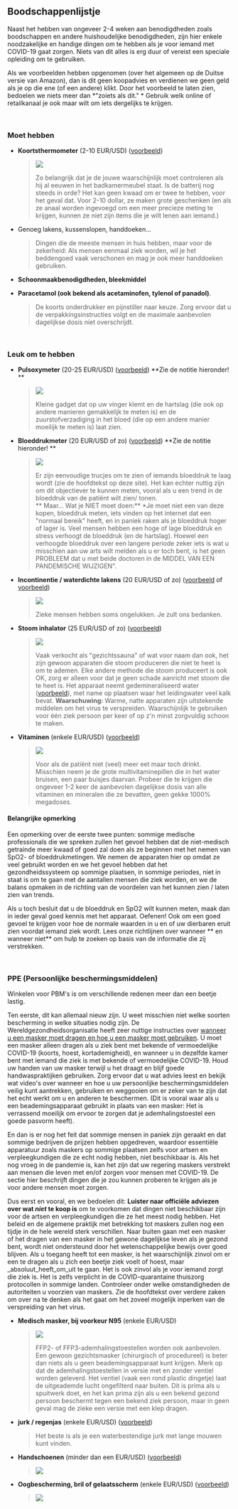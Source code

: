 ## Boodschappenlijstje

Naast het hebben van ongeveer 2-4 weken aan benodigdheden zoals boodschappen en andere huishoudelijke benodigdheden, zijn hier enkele noodzakelijke en handige dingen om te hebben als je voor iemand met COVID-19 gaat zorgen. Niets van dit alles is erg duur of vereist een speciale opleiding om te gebruiken. 

Als we voorbeelden hebben opgenomen (over het algemeen op de Duitse versie van Amazon), dan is dit geen koopadvies en verdienen we geen geld als je op die ene (of een andere) klikt. Door het voorbeeld te laten zien, bedoelen we niets meer dan *"zoiets als dit." * Gebruik welk online of retailkanaal je ook maar wilt om iets dergelijks te krijgen. 

&nbsp;

### Moet hebben

* **Koortsthermometer** (2-10 EUR/USD) ([voorbeeld](https://www.amazon.de/gp/product/B001NYHXYS))

   > ![](/beelden/thermometer.png)
   >
   > Zo belangrijk dat je de jouwe waarschijnlijk moet controleren als hij al eeuwen in het badkamermeubel staat. Is de batterij nog steeds in orde? Het kan geen kwaad om er twee te hebben, voor het geval dat. Voor 2-10 dollar, ze maken grote geschenken (en als ze anaal worden ingevoegd om een meer precieze meting te krijgen, kunnen ze niet zijn items die je wilt lenen aan iemand.)

* Genoeg lakens, kussenslopen, handdoeken...
   
   > Dingen die de meeste mensen in huis hebben, maar voor de zekerheid: Als mensen eenmaal ziek worden, wil je het beddengoed vaak verschonen en mag je ook meer handdoeken gebruiken.
   
* **Schoonmaakbenodigdheden, bleekmiddel**

* **Paracetamol (ook bekend als acetaminofen, tylenol of panadol)**.

  > De koorts onderdrukker en pijnstiller naar keuze. Zorg ervoor dat u de verpakkingsinstructies volgt en de maximale aanbevolen dagelijkse dosis niet overschrijdt.

&nbsp;

### Leuk om te hebben

* **Pulsoxymeter** (20-25 EUR/USD) ([voorbeeld](https://www.amazon.de/gp/product/B07P3ZS6L3))  **Zie de notitie hieronder! **
   > ![](/beeld/pulse-oxi.png)
   >
   > Kleine gadget dat op uw vinger klemt en de hartslag (die ook op andere manieren gemakkelijk te meten is) en de zuurstofverzadiging in het bloed (die op een andere manier moeilijk te meten is) laat zien.

* **Bloeddrukmeter** (20 EUR/USD of zo) ([voorbeeld](https://www.amazon.de/gp/product/B07KY867ZH))  **Zie de notitie hieronder! **
   > ![](/beelden/bloeddruk.png)
   >
   > Er zijn eenvoudige trucjes om te zien of iemands bloeddruk te laag wordt (zie de hoofdtekst op deze site). Het kan echter nuttig zijn om dit objectiever te kunnen meten, vooral als u een trend in de bloeddruk van de patiënt wilt zien/ tonen.<br>
   > ** Maar... Wat je NIET moet doen:** *Je moet niet een van deze kopen, bloeddruk meten, iets vinden op het internet dat een "normaal bereik" heeft, en in paniek raken als je bloeddruk hoger of lager is. Veel mensen hebben een hoge of lage bloeddruk en stress verhoogt de bloeddruk (en de hartslag). Hoewel een verhoogde bloeddruk over een langere periode zeker iets is wat u misschien aan uw arts wilt melden als u er toch bent, is het geen PROBLEEM dat u met beide doctoren in de MIDDEL VAN EEN PANDEMISCHE WIJZIGEN".
   
* **Incontinentie / waterdichte lakens** (20 EUR/USD of zo) ([voorbeeld](https://www.amazon.de/Comfortcare-Inkontinenz-Bettw%C3%A4sche-waschbar-Blau/dp/B07W7CCQVG) of [voorbeeld](https://www.amazon.de/Co-operative-Independent-Living-Bettdeckenbezug-wasserabweisend/dp/B00BJMA8X2))
   > ![](/images/sheet.png)
   >
   > Zieke mensen hebben soms ongelukken. Je zult ons bedanken.

* **Stoom inhalator** (25 EUR/USD of zo) ([voorbeeld](https://www.amazon.de/gp/product/B07SNQH6CZ))
   > ![](/beelden/stoom.png)
   >
   > Vaak verkocht als "gezichtssauna" of wat voor naam dan ook, het zijn gewoon apparaten die stoom produceren die niet te heet is om te ademen. Elke andere methode die stoom produceert is ook OK, zorg er alleen voor dat je geen schade aanricht met stoom die te heet is. Het apparaat neemt gedemineraliseerd water ([voorbeeld](https://www.amazon.de/gp/product/B07J5Y95MQ)), met name op plaatsen waar het leidingwater veel kalk bevat. 
   > **Waarschuwing:** Warme, natte apparaten zijn uitstekende middelen om het virus te verspreiden. Waarschijnlijk te gebruiken voor één ziek persoon per keer of op z'n minst zorgvuldig schoon te maken.

* **Vitaminen** (enkele EUR/USD) ([voorbeeld](https://www.amazon.de/dp/B07S63PCZK))
   > ![](/beeld/multi-vitamine.png)
   >
   > Voor als de patiënt niet (veel) meer eet maar toch drinkt. Misschien neem je de grote multivitaminepillen die in het water bruisen, een paar buisjes daarvan. Probeer die te krijgen die ongeveer 1-2 keer de aanbevolen dagelijkse dosis van alle vitaminen en mineralen die ze bevatten, geen gekke 1000% megadoses.

#### Belangrijke opmerking

Een opmerking over de eerste twee punten: sommige medische professionals die we spreken zullen het gevoel hebben dat de niet-medisch getrainde meer kwaad of goed zal doen als ze beginnen met het nemen van SpO2- of bloeddrukmetingen. We nemen de apparaten hier op omdat ze veel gebruikt worden en we het gevoel hebben dat het gezondheidssysteem op sommige plaatsen, in sommige periodes, niet in staat is om te gaan met de aantallen mensen die ziek worden, en we de balans opmaken in de richting van de voordelen van het kunnen zien / laten zien van trends.

Als u toch besluit dat u de bloeddruk en SpO2 wilt kunnen meten, maak dan in ieder geval goed kennis met het apparaat. Oefenen! Ook om een goed gevoel te krijgen voor hoe de normale waarden in u en of uw dierbaren eruit zien voordat iemand ziek wordt. Lees onze richtlijnen over wanneer ** en wanneer niet** om hulp te zoeken op basis van de informatie die zij verstrekken.

&nbsp;

### PPE (Persoonlijke beschermingsmiddelen)

Winkelen voor PBM's is om verschillende redenen meer dan een beetje lastig.

Ten eerste, dit kan allemaal nieuw zijn. U weet misschien niet welke soorten bescherming in welke situaties nodig zijn. De Wereldgezondheidsorganisatie heeft zeer nuttige instructies over [wanneer u een masker moet dragen en hoe u een masker moet gebruiken](https://www.who.int/emergencies/diseases/novel-coronavirus-2019/advice-for-public/when-and-how-to-use-masks). U moet een masker alleen dragen als u ziek bent met bekende of vermoedelijke COVID-19 (koorts, hoest, kortademigheid), en wanneer u in dezelfde kamer bent met iemand die ziek is met bekende of vermoedelijke COVID-19. Houd uw handen van uw masker terwijl u het draagt en blijf goede handwaspraktijken gebruiken. Zorg ervoor dat u wat advies leest en bekijk wat video's over wanneer en hoe u uw persoonlijke beschermingsmiddelen veilig kunt aantrekken, gebruiken en weggooien om er zeker van te zijn dat het echt werkt om u en anderen te beschermen. (Dit is vooral waar als u een beademingsapparaat gebruikt in plaats van een masker: Het is verrassend moeilijk om ervoor te zorgen dat je ademhalingstoestel een goede pasvorm heeft).

En dan is er nog het feit dat sommige mensen in paniek zijn geraakt en dat sommige bedrijven de prijzen hebben opgedreven, waardoor essentiële apparatuur zoals maskers op sommige plaatsen zelfs voor artsen en verpleegkundigen die ze echt nodig hebben, niet beschikbaar is. Als het nog vroeg in de pandemie is, kan het zijn dat uw regering maskers verstrekt aan mensen die leven met en/of zorgen voor mensen met COVID-19. De sectie hier beschrijft dingen die je zou kunnen proberen te krijgen als je voor andere mensen moet zorgen. 

Dus eerst en vooral, en we bedoelen dit: **Luister naar officiële adviezen over wat *niet* te koop is** om te voorkomen dat dingen niet beschikbaar zijn voor de artsen en verpleegkundigen die ze het meest nodig hebben. Het beleid en de algemene praktijk met betrekking tot maskers zullen nog een tijdje in de hele wereld sterk verschillen. Naar buiten gaan met een masker of het dragen van een masker in het gewone dagelijkse leven als je gezond bent, wordt niet ondersteund door het wetenschappelijke bewijs over goed blijven. Als u toegang heeft tot een masker, is het waarschijnlijk zinvol om er een te dragen als u zich een beetje ziek voelt of hoest, maar _absoluut_heeft_om_uit te gaan. Het is ook zinvol als je voor iemand zorgt die ziek is. Het is zelfs verplicht in de COVID-quarantaine thuiszorg protocollen in sommige landen. Controleer onder welke omstandigheden de autoriteiten u voorzien van maskers. Zie de hoofdtekst over verdere zaken om over na te denken als het gaat om het zoveel mogelijk inperken van de verspreiding van het virus.

* **Medisch masker, bij voorkeur N95** (enkele EUR/USD)
   > ![](/images/masker.png)
   >
   > FFP2- of FFP3-ademhalingstoestellen worden ook aanbevolen. Een gewoon gezichtsmasker (chirurgisch of procedureel) is beter dan niets als u geen beademingsapparaat kunt krijgen. Merk op dat de ademhalingstoestellen in versie met en zonder ventiel worden geleverd. Het ventiel (vaak een rond plastic dingetje) laat de uitgeademde lucht ongefilterd naar buiten. Dit is prima als u spuitwerk doet, en het kan prima zijn als u een bekend gezond persoon beschermt tegen een bekend ziek persoon, maar in geen geval mag de zieke een versie met een klep dragen. 

* **jurk / regenjas** (enkele EUR/USD) ([voorbeeld](https://www.amazon.de/dp/B07DFDFFRX))

   > Het beste is als je een waterbestendige jurk met lange mouwen kunt vinden. 

* **Handschoenen** (minder dan een EUR/USD) ([voorbeeld](https://www.amazon.de/dp/B01LWJ80C7))
   > ![](/beelden/handschoenen.png)

* **Oogbescherming, bril of gelaatsscherm** (enkele EUR/USD) ([voorbeeld](https://www.amazon.de/dp/B002THV25Y))
   > ![](/beelden/glazen.png)
